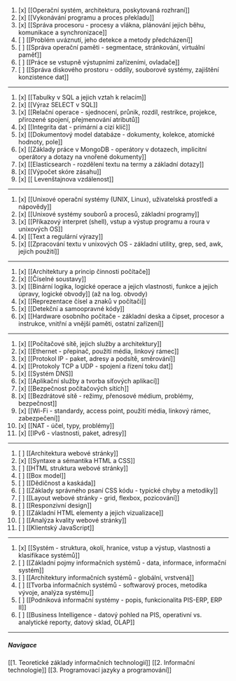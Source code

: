 1. [x] [[Operační systém, architektura, poskytovaná rozhraní]]
2. [x] [[Vykonávání programu a proces překladu]]
3. [x] [[Správa procesoru - procesy a vlákna, plánování jejich běhu, komunikace a synchronizace]]
4. [ ] [[Problém uváznutí, jeho detekce a metody předcházení]]
5. [ ] [[Správa operační paměti - segmentace, stránkování, virtuální paměť]]
6. [ ] [[Práce se vstupně výstupními zařízeními, ovladače]]
7. [ ] [[Správa diskového prostoru - oddíly, souborové systémy, zajištění konzistence dat]]
---
1. [x] [[Tabulky v SQL a jejich vztah k relacím]]
9. [x] [[Výraz SELECT v SQL]]
10. [x] [[Relační operace - sjednocení, průnik, rozdíl, restrikce, projekce, přirozené spojení, přejmenování atributů]]
11. [x] [[Integrita dat - primární a cizí klíč]]
12. [x] [[Dokumentový model databáze - dokumenty, kolekce, atomické hodnoty, pole]]
13. [x] [[Základy práce v MongoDB - operátory v dotazech, implicitní operátory a dotazy na vnořené dokumenty]]
14. [x] [[Elasticsearch - rozdělení textu na termy a základní dotazy]]
15. [x] [[Výpočet skóre zásahu]]
16. [x] [[ Levenštajnova vzdálenost]]
---
1. [x] [[Unixové operační systémy (UNIX, Linux), uživatelská prostředí a nápovědy]]
2. [x] [[Unixové systémy souborů a procesů, základní programy]]
3. [x] [[Příkazový interpret (shell), vstup a výstup programu a roura v unixových OS]]
4. [x] [[Text a regulární výrazy]]
5. [x] [[Zpracování textu v unixových OS - základní utility, grep, sed, awk, jejich použití]]
---
1. [x] [[Architektury a princip činnosti počítače]]
2. [x] [[Číselné soustavy]]
3. [x] [[Binární logika, logické operace a jejich vlastnosti, funkce a jejich úpravy, logické obvody]] (až na log. obvody)
4. [x] [[Reprezentace čísel a znaků v počítači]]
5. [x] [[Detekční a samoopravné kódy]]
6. [x] [[Hardware osobního počítače - základní deska a čipset, procesor a instrukce, vnitřní a vnější paměti, ostatní zařízení]]
---
1. [x] [[Počítačové sítě, jejich služby a architektury]]
2. [x] [[Ethernet - přepínač, použití média, linkový rámec]]
3. [x] [[Protokol IP - paket, adresy a podsítě, směrování]]
4. [x] [[Protokoly TCP a UDP - spojení a řízení toku dat]]
5. [x] [[Systém DNS]]
6. [x] [[Aplikační služby a tvorba síťových aplikací]]
7. [x] [[Bezpečnost počítačových sítích]]
8. [x] [[Bezdrátové sítě - režimy, přenosové médium, problémy, bezpečnost]]
9. [x] [[Wi-Fi - standardy, access point, použití média, linkový rámec, zabezpečení]]
10. [x] [[NAT - účel, typy, problémy]]
11. [x] [[IPv6 - vlastnosti, paket, adresy]]
---
1. [ ] [[Architektura webové stránky]]
2. [x] [[Syntaxe a sémantika HTML a CSS]]
3. [ ] [[HTML struktura webové stránky]]
4. [ ] [[Box model]]
5. [ ] [[Dědičnost a kaskáda]]
6. [ ] [[Základy správného psaní CSS kódu - typické chyby a metodiky]]
7. [ ] [[Layout webové stránky - grid, flexbox, pozicování]]
8. [ ] [[Responzivní design]]
9. [ ] [[Základní HTML elementy a jejich vizualizace]]
10. [ ] [[Analýza kvality webové stránky]]
11. [ ] [[Klientský JavaScript]]
---
1. [x] [[Systém - struktura, okolí, hranice, vstup a výstup, vlastnosti a klasifikace systémů]]
2. [ ] [[Základní pojmy informačních systémů - data, informace, informační systém]]
3. [ ] [[Architektury informačních systémů - globální, vrstvená]]
4. [ ] [[Tvorba informačních systémů - softwarový proces, metodika vývoje, analýza systému]]
5. [ ] [[Podniková informační systémy - popis, funkcionalita PIS-ERP, ERP II]]
6. [ ] [[Business Intelligence - datový pohled na PIS, operativní vs. analytické reporty, datový sklad, OLAP]]
---

##### Navigace
[[1. Teoretické základy informačních technologií]]
[[2. Informační technologie]]
[[3. Programovací jazyky a programování]]